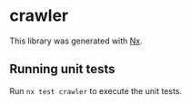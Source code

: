 # crawler

This library was generated with [Nx](https://nx.dev).

## Running unit tests

Run `nx test crawler` to execute the unit tests.
